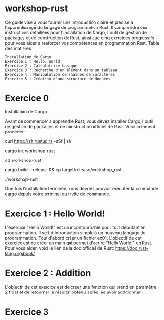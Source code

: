 # workshop-rust

Ce guide vise à vous fournir une introduction claire et précise à l'apprentissage du langage de programmation Rust. Il comprendra des instructions détaillées pour l'installation de Cargo, l'outil de gestion de packages et de construction de Rust, ainsi que cinq exercices progressifs pour vous aider à renforcer vos compétences en programmation Rust.
Table des matières

    Installation de Cargo
    Exercice 1 : Hello, World!
    Exercice 2 : Calculatrice basique
    Exercice 3 : Recherche d'un élément dans un tableau
    Exercice 4 : Manipulation de chaînes de caractères
    Exercice 5 : Création d'une structure de données

# Exercice 0

Installation de Cargo

Avant de commencer à apprendre Rust, vous devez installer Cargo, l'outil de gestion de packages et de construction officiel de Rust. Voici comment procéder :

curl https://sh.rustup.rs -sSf | sh

cargo init workshop-rust

cd workshop-rust

cargo build --release && cp target/release/workshop_rust .

./workshop-rust

Une fois l'installation terminée, vous devriez pouvoir exécuter la commande cargo depuis votre terminal ou invite de commande.

# Exercice 1 : Hello World!

L'exercice "Hello World!" est un incontournable pour tout débutant en programmation. Il sert d'introduction simple à un nouveau langage de programmation.
Tout d'abord créer un fichier ex01.
L'objectif de cet exercice est de créer un main qui permet d'ecrire "Hello World!" en Rust.
Pour vous aider, voici le lien de la doc officiel de Rust:
https://doc.rust-lang.org/book/

# Exercice 2 : Addition

L'objectif de cet exercice est de créer une fonction qui prend en paramètre 2 float et de retourner le résultat obtenu après les avoir additionner.

# Exercice 3
